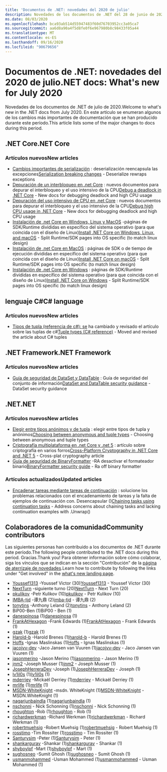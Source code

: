```yaml
---
title: 'Documentos de .NET: novedades del 2020 de julio'
description: Novedades de los documentos de .NET del 28 de junio de 2020:1 de agosto de 2020.
ms.date: 08/03/2020
ms.openlocfilehash: bca93ab514d55947483f60d76703952cc3a05ca7
ms.sourcegitcommit: aa6d8a90a4f5d8fe0f6e967980b8c98433f05a44
ms.translationtype: MT
ms.contentlocale: es-ES
ms.lasthandoff: 09/16/2020
ms.locfileid: "90679656"
---
```

# <a name="net-docs-whats-new-for-july-2020"></a><span data-ttu-id="0d405-103">Documentos de .NET: novedades del 2020 de julio</span><span class="sxs-lookup"><span data-stu-id="0d405-103">.NET docs: What's new for July 2020</span></span>

<span data-ttu-id="0d405-104">Novedades de los documentos de .NET de julio de 2020.</span><span class="sxs-lookup"><span data-stu-id="0d405-104">Welcome to what's new in the .NET docs from July 2020.</span></span> <span data-ttu-id="0d405-105">En este artículo se enumeran algunos de los cambios más importantes de documentación que se han producido durante este período.</span><span class="sxs-lookup"><span data-stu-id="0d405-105">This article lists some of the major changes to docs during this period.</span></span>

## <a name="net-core"></a><span data-ttu-id="0d405-106">.NET Core</span><span class="sxs-lookup"><span data-stu-id="0d405-106">.NET Core</span></span>

### <a name="new-articles"></a><span data-ttu-id="0d405-107">Artículos nuevos</span><span class="sxs-lookup"><span data-stu-id="0d405-107">New articles</span></span>

- <span data-ttu-id="0d405-108">[Cambios importantes de serialización](../core/compatibility/serialization.md) : deserialización reencapsula las excepciones</span><span class="sxs-lookup"><span data-stu-id="0d405-108">[Serialization breaking changes](../core/compatibility/serialization.md) - Deserialize rewraps exceptions</span></span>
- <span data-ttu-id="0d405-109">[Depuración de un interbloqueo en .net Core](../core/diagnostics/debug-deadlock.md) : nuevos documentos para depurar el interbloqueo y el uso intensivo de la CPU</span><span class="sxs-lookup"><span data-stu-id="0d405-109">[Debug a deadlock in .NET Core](../core/diagnostics/debug-deadlock.md) - New docs for debugging deadlock and high CPU usage</span></span>
- <span data-ttu-id="0d405-110">[Depuración del uso intensivo de CPU en .net Core](../core/diagnostics/debug-highcpu.md) : nuevos documentos para depurar el interbloqueo y el uso intensivo de la CPU</span><span class="sxs-lookup"><span data-stu-id="0d405-110">[Debug high CPU usage in .NET Core](../core/diagnostics/debug-highcpu.md) - New docs for debugging deadlock and high CPU usage</span></span>
- <span data-ttu-id="0d405-111">[Instalación de .net Core en Windows, Linux y MacOS](../core/install/index.yml) -páginas de SDK/Runtime divididas en específico del sistema operativo (para que coincida con el diseño de Linux)</span><span class="sxs-lookup"><span data-stu-id="0d405-111">[Install .NET Core on Windows, Linux, and macOS](../core/install/index.yml) - Split Runtime/SDK pages into OS specific (to match linux design)</span></span>
- <span data-ttu-id="0d405-112">[Instalación de .net Core en MacOS](../core/install/macos.md) : páginas de SDK o de tiempo de ejecución divididas en específico del sistema operativo (para que coincida con el diseño de Linux)</span><span class="sxs-lookup"><span data-stu-id="0d405-112">[Install .NET Core on macOS](../core/install/macos.md) - Split Runtime/SDK pages into OS specific (to match linux design)</span></span>
- <span data-ttu-id="0d405-113">[Instalación de .net Core en Windows](../core/install/windows.md) : páginas de SDK/Runtime divididas en específico del sistema operativo (para que coincida con el diseño de Linux)</span><span class="sxs-lookup"><span data-stu-id="0d405-113">[Install .NET Core on Windows](../core/install/windows.md) - Split Runtime/SDK pages into OS specific (to match linux design)</span></span>

## <a name="c-language"></a><span data-ttu-id="0d405-114">lenguaje C#</span><span class="sxs-lookup"><span data-stu-id="0d405-114">C# language</span></span>

### <a name="new-articles"></a><span data-ttu-id="0d405-115">Artículos nuevos</span><span class="sxs-lookup"><span data-stu-id="0d405-115">New articles</span></span>

- <span data-ttu-id="0d405-116">[Tipos de tupla (referencia de c#): se](../csharp/language-reference/builtin-types/value-tuples.md) ha cambiado y revisado el artículo sobre las tuplas de c#</span><span class="sxs-lookup"><span data-stu-id="0d405-116">[Tuple types (C# reference)](../csharp/language-reference/builtin-types/value-tuples.md) - Moved and revised the article about C# tuples</span></span>

## <a name="net-framework"></a><span data-ttu-id="0d405-117">.NET Framework</span><span class="sxs-lookup"><span data-stu-id="0d405-117">.NET Framework</span></span>

### <a name="new-articles"></a><span data-ttu-id="0d405-118">Artículos nuevos</span><span class="sxs-lookup"><span data-stu-id="0d405-118">New articles</span></span>

- <span data-ttu-id="0d405-119">[Guía de seguridad de DataSet y DataTable](../framework/data/adonet/dataset-datatable-dataview/security-guidance.md) : Guía de seguridad del conjunto de información</span><span class="sxs-lookup"><span data-stu-id="0d405-119">[DataSet and DataTable security guidance](../framework/data/adonet/dataset-datatable-dataview/security-guidance.md) - DataSet security guidance</span></span>

## <a name="net"></a><span data-ttu-id="0d405-120">.NET</span><span class="sxs-lookup"><span data-stu-id="0d405-120">.NET</span></span>

### <a name="new-articles"></a><span data-ttu-id="0d405-121">Artículos nuevos</span><span class="sxs-lookup"><span data-stu-id="0d405-121">New articles</span></span>

- <span data-ttu-id="0d405-122">[Elegir entre tipos anónimos y de tupla](../standard/base-types/choosing-between-anonymous-and-tuple.md) : elegir entre tipos de tupla y anónimos</span><span class="sxs-lookup"><span data-stu-id="0d405-122">[Choosing between anonymous and tuple types](../standard/base-types/choosing-between-anonymous-and-tuple.md) - Choosing between anonymous and tuple types</span></span>
- <span data-ttu-id="0d405-123">[Criptografía multiplataforma en .net Core y .net 5](../standard/security/cross-platform-cryptography.md) : artículo sobre criptografía en varios forros</span><span class="sxs-lookup"><span data-stu-id="0d405-123">[Cross-Platform Cryptography in .NET Core and .NET 5](../standard/security/cross-platform-cryptography.md) - Cross-plat cryptography article</span></span>
- <span data-ttu-id="0d405-124">[Guía de seguridad de BinaryFormatter](../standard/serialization/binaryformatter-security-guide.md) -RA desactivar el formateador binario</span><span class="sxs-lookup"><span data-stu-id="0d405-124">[BinaryFormatter security guide](../standard/serialization/binaryformatter-security-guide.md) - Ra off binary formatter</span></span>

### <a name="updated-articles"></a><span data-ttu-id="0d405-125">Artículos actualizados</span><span class="sxs-lookup"><span data-stu-id="0d405-125">Updated articles</span></span>

- <span data-ttu-id="0d405-126">[Encadenar tareas mediante tareas de continuación](../standard/parallel-programming/chaining-tasks-by-using-continuation-tasks.md) : solucione los problemas relacionados con el encadenamiento de tareas y la falta de ejemplos de continuación con. Desencapsular ()</span><span class="sxs-lookup"><span data-stu-id="0d405-126">[Chaining tasks using continuation tasks](../standard/parallel-programming/chaining-tasks-by-using-continuation-tasks.md) - Address concerns about chaining tasks and lacking continuation examples with .Unwrap()</span></span>

## <a name="community-contributors"></a><span data-ttu-id="0d405-127">Colaboradores de la comunidad</span><span class="sxs-lookup"><span data-stu-id="0d405-127">Community contributors</span></span>

<span data-ttu-id="0d405-128">Las siguientes personas han contribuido a los documentos de .NET durante este período.</span><span class="sxs-lookup"><span data-stu-id="0d405-128">The following people contributed to the .NET docs during this period.</span></span> <span data-ttu-id="0d405-129">Gracias.</span><span class="sxs-lookup"><span data-stu-id="0d405-129">Thank you!</span></span> <span data-ttu-id="0d405-130">Para obtener información sobre cómo colaborar, siga los vínculos que se indican en la sección "Contribución" de la [página de aterrizaje de novedades](index.yml).</span><span class="sxs-lookup"><span data-stu-id="0d405-130">Learn how to contribute by following the links under "Get involved" in the [what's new landing page](index.yml).</span></span>

- <span data-ttu-id="0d405-131">[Youssef1313](https://github.com/Youssef1313) -Youssef Victor (30)</span><span class="sxs-lookup"><span data-stu-id="0d405-131">[Youssef1313](https://github.com/Youssef1313) - Youssef Victor (30)</span></span>
- <span data-ttu-id="0d405-132">[NextTurn](https://github.com/NextTurn) -siguiente turno (20)</span><span class="sxs-lookup"><span data-stu-id="0d405-132">[NextTurn](https://github.com/NextTurn) - Next Turn (20)</span></span>
- <span data-ttu-id="0d405-133">[pkulikov](https://github.com/pkulikov) -Petr Kulikov (10)</span><span class="sxs-lookup"><span data-stu-id="0d405-133">[pkulikov](https://github.com/pkulikov) - Petr Kulikov (10)</span></span>
- <span data-ttu-id="0d405-134">[IMBA-tjd](https://github.com/imba-tjd) -谭九鼎 (2)</span><span class="sxs-lookup"><span data-stu-id="0d405-134">[imba-tjd](https://github.com/imba-tjd) - 谭九鼎 (2)</span></span>
- <span data-ttu-id="0d405-135">[tonytins](https://github.com/tonytins) -Anthony Leland (2)</span><span class="sxs-lookup"><span data-stu-id="0d405-135">[tonytins](https://github.com/tonytins) - Anthony Leland (2)</span></span>
- <span data-ttu-id="0d405-136">BiP00-Ben (1)</span><span class="sxs-lookup"><span data-stu-id="0d405-136">BiP00 - Ben (1)</span></span>
- <span data-ttu-id="0d405-137">[danespinosa](https://github.com/danespinosa) (1)</span><span class="sxs-lookup"><span data-stu-id="0d405-137">[danespinosa](https://github.com/danespinosa) (1)</span></span>
- <span data-ttu-id="0d405-138">[FrankAtHexagon](https://github.com/FrankAtHexagon) -Frank Edwards (1)</span><span class="sxs-lookup"><span data-stu-id="0d405-138">[FrankAtHexagon](https://github.com/FrankAtHexagon) - Frank Edwards (1)</span></span>
- <span data-ttu-id="0d405-139">[gzak](https://github.com/gzak) (1)</span><span class="sxs-lookup"><span data-stu-id="0d405-139">[gzak](https://github.com/gzak) (1)</span></span>
- <span data-ttu-id="0d405-140">[Harold-b](https://github.com/harold-b) -Harold Brenes (1)</span><span class="sxs-lookup"><span data-stu-id="0d405-140">[harold-b](https://github.com/harold-b) - Harold Brenes (1)</span></span>
- <span data-ttu-id="0d405-141">[Hoffs](https://github.com/Hoffs) -Ignas Maslinskas (1)</span><span class="sxs-lookup"><span data-stu-id="0d405-141">[Hoffs](https://github.com/Hoffs) - Ignas Maslinskas (1)</span></span>
- <span data-ttu-id="0d405-142">[jacojvv-dev](https://github.com/jacojvv-dev) -Jaco Jansen van Vuuren (1)</span><span class="sxs-lookup"><span data-stu-id="0d405-142">[jacojvv-dev](https://github.com/jacojvv-dev) - Jaco Jansen van Vuuren (1)</span></span>
- <span data-ttu-id="0d405-143">[jasonmerino](https://github.com/jasonmerino) -Jason Merino (1)</span><span class="sxs-lookup"><span data-stu-id="0d405-143">[jasonmerino](https://github.com/jasonmerino) - Jason Merino (1)</span></span>
- <span data-ttu-id="0d405-144">[jnm2](https://github.com/jnm2) -Joseph Musser (1)</span><span class="sxs-lookup"><span data-stu-id="0d405-144">[jnm2](https://github.com/jnm2) - Joseph Musser (1)</span></span>
- <span data-ttu-id="0d405-145">[JosephHerreraDev](https://github.com/JosephHerreraDev) -Joseph (1)</span><span class="sxs-lookup"><span data-stu-id="0d405-145">[JosephHerreraDev](https://github.com/JosephHerreraDev) - Joseph (1)</span></span>
- <span data-ttu-id="0d405-146">[lv1il0s](https://github.com/lv1il0s) (1)</span><span class="sxs-lookup"><span data-stu-id="0d405-146">[lv1il0s](https://github.com/lv1il0s) (1)</span></span>
- <span data-ttu-id="0d405-147">[mderriey](https://github.com/mderriey) -Mickaël Derriey (1)</span><span class="sxs-lookup"><span data-stu-id="0d405-147">[mderriey](https://github.com/mderriey) - Mickaël Derriey (1)</span></span>
- <span data-ttu-id="0d405-148">[mrlife](https://github.com/mrlife) (1)</span><span class="sxs-lookup"><span data-stu-id="0d405-148">[mrlife](https://github.com/mrlife) (1)</span></span>
- <span data-ttu-id="0d405-149">[MSDN-WhiteKnight](https://github.com/MSDN-WhiteKnight) -msdn. WhiteKnight (1)</span><span class="sxs-lookup"><span data-stu-id="0d405-149">[MSDN-WhiteKnight](https://github.com/MSDN-WhiteKnight) - MSDN.WhiteKnight (1)</span></span>
- <span data-ttu-id="0d405-150">[nagarjunbaindla](https://github.com/nagarjunbaindla) (1)</span><span class="sxs-lookup"><span data-stu-id="0d405-150">[nagarjunbaindla](https://github.com/nagarjunbaindla) (1)</span></span>
- <span data-ttu-id="0d405-151">[nschonni](https://github.com/nschonni) - Nick Schonning (1)</span><span class="sxs-lookup"><span data-stu-id="0d405-151">[nschonni](https://github.com/nschonni) - Nick Schonning (1)</span></span>
- <span data-ttu-id="0d405-152">[rhoughton](https://github.com/rhoughton) -Rob (1)</span><span class="sxs-lookup"><span data-stu-id="0d405-152">[rhoughton](https://github.com/rhoughton) - Rob (1)</span></span>
- <span data-ttu-id="0d405-153">[richardwerkman](https://github.com/richardwerkman) -Richard Werkman (1)</span><span class="sxs-lookup"><span data-stu-id="0d405-153">[richardwerkman](https://github.com/richardwerkman) - Richard Werkman (1)</span></span>
- <span data-ttu-id="0d405-154">[robertmuehsig](https://github.com/robertmuehsig) -Robert Muehsig (1)</span><span class="sxs-lookup"><span data-stu-id="0d405-154">[robertmuehsig](https://github.com/robertmuehsig) - Robert Muehsig (1)</span></span>
- <span data-ttu-id="0d405-155">[rosstimo](https://github.com/rosstimo) -Tim Rossiter (1)</span><span class="sxs-lookup"><span data-stu-id="0d405-155">[rosstimo](https://github.com/rosstimo) - Tim Rossiter (1)</span></span>
- <span data-ttu-id="0d405-156">[Santurysim](https://github.com/Santurysim) -Peter (1)</span><span class="sxs-lookup"><span data-stu-id="0d405-156">[Santurysim](https://github.com/Santurysim) - Peter (1)</span></span>
- <span data-ttu-id="0d405-157">[shankargurav](https://github.com/shankargurav) -Shankar (1)</span><span class="sxs-lookup"><span data-stu-id="0d405-157">[shankargurav](https://github.com/shankargurav) - Shankar (1)</span></span>
- <span data-ttu-id="0d405-158">[shyboylpf](https://github.com/shyboylpf) -Mart (1)</span><span class="sxs-lookup"><span data-stu-id="0d405-158">[shyboylpf](https://github.com/shyboylpf) - Mart (1)</span></span>
- <span data-ttu-id="0d405-159">[sughosneo](https://github.com/sughosneo) -Sumit Ghosh (1)</span><span class="sxs-lookup"><span data-stu-id="0d405-159">[sughosneo](https://github.com/sughosneo) - Sumit Ghosh (1)</span></span>
- <span data-ttu-id="0d405-160">[usmanmohammed](https://github.com/usmanmohammed) -Usman Mohammed (1)</span><span class="sxs-lookup"><span data-stu-id="0d405-160">[usmanmohammed](https://github.com/usmanmohammed) - Usman Mohammed (1)</span></span>
